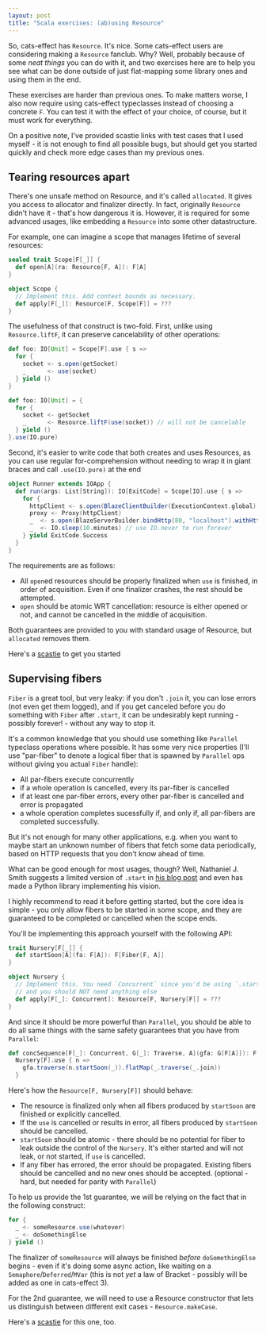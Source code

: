 ```yaml
---
layout: post
title: "Scala exercises: (ab)using Resource"
---
```


So, cats-effect has `Resource`. It's nice. Some cats-effect users are considering making a `Resource` fanclub. Why? Well, probably because of some _neat things_ you can do with it, and two exercises here are to help you see what can be done outside of just flat-mapping some library ones and using them in the end.

These exercises are harder than previous ones. To make matters worse, I also now require
using cats-effect typeclasses instead of choosing a concrete `F`. You can test it with the
effect of your choice, of course, but it must work for everything.

On a positive note, I've provided scastie links with test cases that I used myself - it
is not enough to find all possible bugs, but should get you started quickly and check more
edge cases than my previous ones.

## Tearing resources apart
There's one unsafe method on Resource, and it's called `allocated`. It gives you
access to allocator and finalizer directly. In fact, originally `Resource` didn't
have it - that's how dangerous it is. However, it is required for some advanced
usages, like embedding a `Resource` into some other datastructure.

For example, one can imagine a scope that manages lifetime of several resources:

```scala
sealed trait Scope[F[_]] {
  def open[A](ra: Resource[F, A]): F[A]
}

object Scope {
  // Implement this. Add context bounds as necessary.
  def apply[F[_]]: Resource[F, Scope[F]] = ???
}
```


The usefulness of that construct is two-fold. First, unlike using `Resource.liftF`, it can
preserve cancelability of other operations:

```scala
def foo: IO[Unit] = Scope[F].use { s =>
  for {
    socket <- s.open(getSocket)
    _      <- use(socket)
  } yield ()
}
```

```scala
def foo: IO[Unit] = {
  for {
    socket <- getSocket
    _      <- Resource.liftF(use(socket)) // will not be cancelable
  } yield ()
}.use(IO.pure)
```

Second, it's easier to write code that both creates and uses Resources, as you can use regular
for-comprehension without needing to wrap it in giant braces and call `.use(IO.pure)` at
the end

```scala
object Runner extends IOApp {
  def run(args: List[String]): IO[ExitCode] = Scope[IO].use { s =>
    for {
      httpClient <- s.open(BlazeClientBuilder(ExecutionContext.global).resource)
      proxy <- Proxy(httpClient)
      _  <- s.open(BlazeServerBuilder.bindHttp(80, "localhost").withHttpApp(proxy).resource)
      _  <- IO.sleep(10.minutes) // use IO.never to run forever
    } yield ExitCode.Success
  }
}
```

The requirements are as follows:
- All `open`ed resources should be properly finalized when `use` is finished,
  in order of acquisition. Even if one finalizer crashes, the rest should be
  attempted.
- `open` should be atomic WRT cancellation: resource is either opened or not, and
  cannot be cancelled in the middle of acquisition.
  
Both guarantees are provided to you with standard usage of Resource, but `allocated` removes them.

Here's a [scastie](https://scastie.scala-lang.org/ZAFgElmeRjOBHILNJH6TCQ) to get you started

## Supervising fibers
`Fiber` is a great tool, but very leaky: if you don't `.join` it, you can lose errors
(not even get them logged), and if you get canceled before you do something with `Fiber`
after `.start`, it can be undesirably kept running - possibly forever! - without any
way to stop it.

It's a common knowledge that you should use something like `Parallel` typeclass operations where possible.
It has some very nice properties (I'll use "par-fiber" to denote a logical fiber that is spawned by `Parallel` ops
without giving you actual `Fiber` handle):
- All par-fibers execute concurrently
- if a whole operation is cancelled, every its par-fiber is cancelled
- if at least one par-fiber errors, every other par-fiber is cancelled and error is propagated
- a whole operation completes sucessfully if, and only if, all par-fibers are completed successfully.

But it's not enough for many other applications, e.g. when you want to maybe start an unknown number of fibers that fetch
some data periodically, based on HTTP requests that you don't know ahead of time.

What can be good enough for most usages, though? Well, Nathaniel J. Smith suggests a limited version
of `.start` in [his blog post](https://vorpus.org/blog/notes-on-structured-concurrency-or-go-statement-considered-harmful/)
and even has made a Python library implementing his vision.

I highly recommend to read it before getting started, but the core idea is simple - you only allow fibers to be started
in some scope, and they are guaranteed to be completed or cancelled when the scope ends.

You'll be implementing this approach yourself with the following API:

```scala
trait Nursery[F[_]] {
  def startSoon[A](fa: F[A]): F[Fiber[F, A]] 
}

object Nursery {
  // Implement this. You need `Concurrent` since you'd be using `.start` internally,
  // and you should NOT need anything else
  def apply[F[_]: Concurrent]: Resource[F, Nursery[F]] = ???
}
```

And since it should be more powerful than `Parallel`, you should be able to do all same things
with the same safety guarantees that you have from `Parallel`:

```scala
def concSequence[F[_]: Concurrent, G[_]: Traverse, A](gfa: G[F[A]]): F[G[A]] =
  Nursery[F].use { n =>
    gfa.traverse(n.startSoon(_)).flatMap(_.traverse(_.join))
  }
```

Here's how the `Resource[F, Nursery[F]]` should behave:
- The resource is finalized only when all fibers produced by `startSoon` are finished or explicitly
  cancelled.
- If the `use` is cancelled or results in error, all fibers produced by `startSoon` should be cancelled.
- `startSoon` should be atomic - there should be no potential for fiber to leak outside the control of 
  the `Nursery`. It's either started and will not leak, or not started, if `use` is cancelled.
- If any fiber has errored, the error should be propagated. Existing fibers should be cancelled
  and no new ones should be accepted. (optional - hard, but needed for parity with `Parallel`)

To help us provide the 1st guarantee, we will be relying on the fact that in the following construct:
```scala
for {
  _ <- someResource.use(whatever)
  _ <- doSomethingElse
} yield ()
```
The finalizer of `someResource` will always be finished _before_ `doSomethingElse` begins - even if
it's doing some async action, like waiting on a `Semaphore`/`Deferred`/`MVar` (this is not _yet_ a law of Bracket - possibly will be added as one in cats-effect 3).

For the 2nd guarantee, we will need to use a Resource constructor that lets us distinguish between
different exit cases - `Resource.makeCase`.

Here's a [scastie](https://scastie.scala-lang.org/wnu0vq3uQCu66dQm7Om7ZA) for this one, too.
